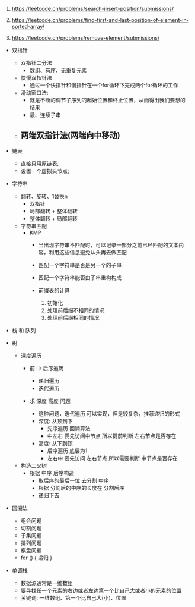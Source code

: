 1. https://leetcode.cn/problems/search-insert-position/submissions/
2. https://leetcode.cn/problems/find-first-and-last-position-of-element-in-sorted-array/

3. https://leetcode.cn/problems/remove-element/submissions/




- 双指针
  - 双指针二分法
    - 数组、有序、无重复元素
  - 快慢双指针法
    - 通过一个快指针和慢指针在一个for循环下完成两个for循环的工作
  - 滑动窗口法:
    - 就是不断的调节子序列的起始位置和终止位置，从而得出我们要想的结果
    - 最、连续子串
  - 两端双指针法(两端向中移动)
    - 

- 链表
  - 直接只用原链表;
  - 设置一个虚拟头节点;

- 字符串
  - 翻转、旋转、1替换n
    - 双指针
    - 局部翻转 + 整体翻转
    - 整体翻转 + 局部翻转
  - 字符串匹配
    - KMP
      - 当出现字符串不匹配时，可以记录一部分之前已经匹配的文本内容，利用这些信息避免从头再去做匹配
      - 匹配一个字符串是否是另一个的子串
      - 匹配一个字符串能否由子串重构构成

      - 前缀表的计算
        1. 初始化
        2. 处理前后缀不相同的情况
        3. 处理前后缀相同的情况
- 栈 和 队列
- 树
  - 深度遍历
    - 前 中 后序遍历
      - 递归遍历
      - 迭代遍历

    - 求 深度 高度 问题
      - 这种问题，迭代遍历 可以实现，但是较复杂，推荐递归的形式
      - 深度: 从顶到下
        - 先序遍历 回溯算法
        - 中左右 要先访问中节点 所以提前判断 左右节点是否存在
      - 高度: 从下到顶
        - 后序遍历 底层为1
        - 左右中 要先访问 左右节点 所以需要判断 中节点是否存在
  - 构造二叉树
    - 根据 中序 后序构造
      - 取后序的最后一位 去分割 中序
      - 根据 分割后的中序的长度在 分割后序
      - 递归下去

- 回溯法
  - 组合问题
  - 切割问题
  - 子集问题
  - 排列问题
  - 棋盘问题
  - for () {
    递归
  }

- 单调栈
  - 数据源通常是一维数组
  - 要寻找任一个元素的右边或者左边第一个比自己大或者小的元素的位置
  - 关键词: 一维数组、第一个比自己大(小)、位置